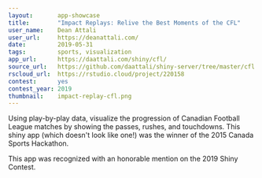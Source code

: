 ```yaml
---
layout:       app-showcase
title:        "Impact Replays: Relive the Best Moments of the CFL"
user_name:    Dean Attali
user_url:     https://deanattali.com/
date:         2019-05-31
tags:         sports, visualization
app_url:      https://daattali.com/shiny/cfl/
source_url:   https://github.com/daattali/shiny-server/tree/master/cfl
rscloud_url:  https://rstudio.cloud/project/220158
contest:      yes
contest_year: 2019
thumbnail:    impact-replay-cfl.png
---
```


Using play-by-play data, visualize the progression of Canadian Football League matches by showing the passes, rushes, and touchdowns. This shiny app (which doesn't look like one!) was the winner of the 2015 Canada Sports Hackathon.
  
This app was recognized with an honorable mention on the 2019 Shiny Contest.
